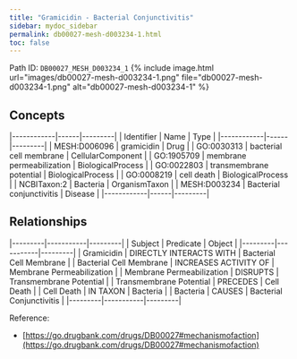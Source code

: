 ```yaml
---
title: "Gramicidin - Bacterial Conjunctivitis"
sidebar: mydoc_sidebar
permalink: db00027-mesh-d003234-1.html
toc: false 
---
```



Path ID: `DB00027_MESH_D003234_1`
{% include image.html url="images/db00027-mesh-d003234-1.png" file="db00027-mesh-d003234-1.png" alt="db00027-mesh-d003234-1" %}

## Concepts

|------------|------|---------|
| Identifier | Name | Type    |
|------------|------|---------|
| MESH:D006096 | gramicidin | Drug |
| GO:0030313 | bacterial cell membrane | CellularComponent |
| GO:1905709 | membrane permeabilization | BiologicalProcess |
| GO:0022803 | transmembrane potential | BiologicalProcess |
| GO:0008219 | cell death | BiologicalProcess |
| NCBITaxon:2 | Bacteria | OrganismTaxon |
| MESH:D003234 | Bacterial conjunctivitis | Disease |
|------------|------|---------|

## Relationships

|---------|-----------|---------|
| Subject | Predicate | Object  |
|---------|-----------|---------|
| Gramicidin | DIRECTLY INTERACTS WITH | Bacterial Cell Membrane |
| Bacterial Cell Membrane | INCREASES ACTIVITY OF | Membrane Permeabilization |
| Membrane Permeabilization | DISRUPTS | Transmembrane Potential |
| Transmembrane Potential | PRECEDES | Cell Death |
| Cell Death | IN TAXON | Bacteria |
| Bacteria | CAUSES | Bacterial Conjunctivitis |
|---------|-----------|---------|

Reference: 
  - [https://go.drugbank.com/drugs/DB00027#mechanismofaction](https://go.drugbank.com/drugs/DB00027#mechanismofaction)
